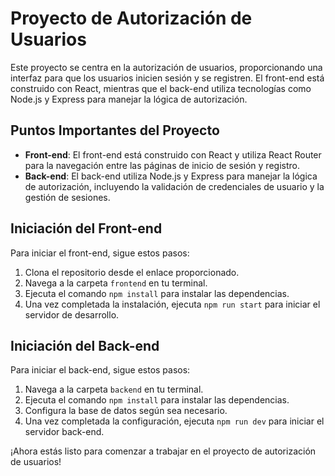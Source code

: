 # Proyecto de Autorización de Usuarios

Este proyecto se centra en la autorización de usuarios, proporcionando una interfaz para que los usuarios inicien sesión y se registren. El front-end está construido con React, mientras que el back-end utiliza tecnologías como Node.js y Express para manejar la lógica de autorización.

## Puntos Importantes del Proyecto

- **Front-end**: El front-end está construido con React y utiliza React Router para la navegación entre las páginas de inicio de sesión y registro.
- **Back-end**: El back-end utiliza Node.js y Express para manejar la lógica de autorización, incluyendo la validación de credenciales de usuario y la gestión de sesiones.

## Iniciación del Front-end

Para iniciar el front-end, sigue estos pasos:

1. Clona el repositorio desde el enlace proporcionado.
2. Navega a la carpeta `frontend` en tu terminal.
3. Ejecuta el comando `npm install` para instalar las dependencias.
4. Una vez completada la instalación, ejecuta `npm run start` para iniciar el servidor de desarrollo.

## Iniciación del Back-end

Para iniciar el back-end, sigue estos pasos:

1. Navega a la carpeta `backend` en tu terminal.
2. Ejecuta el comando `npm install` para instalar las dependencias.
3. Configura la base de datos según sea necesario.
4. Una vez completada la configuración, ejecuta `npm run dev` para iniciar el servidor back-end.

¡Ahora estás listo para comenzar a trabajar en el proyecto de autorización de usuarios!
